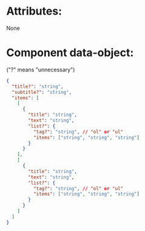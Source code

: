 # Attributes:

None

# Component data-object:

("?" means "unnecessary")

```json
{
  "title?": "string",
  "subtitle?": "string",
  "items": [
    [
      {
        "title": "string",
        "text": "string",
        "list?": {
          "tag?": "string", // "ol" or "ul"
          "items": ["string", "string", "string"]
        }
      }
    ],
    [
      {
        "title": "string",
        "text": "string",
        "list?": {
          "tag?": "string", // "ol" or "ul"
          "items": ["string", "string", "string"]
        }
      }
    ]
  ]
}
```